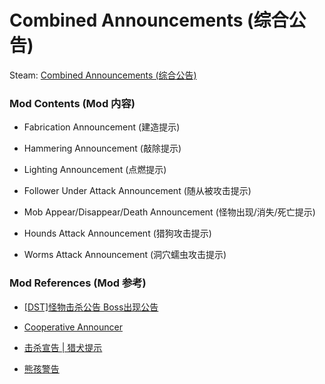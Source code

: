 # Combined Announcements (综合公告)

Steam: [Combined Announcements (综合公告)](https://steamcommunity.com/sharedfiles/filedetails/?id=2691240099)

### Mod Contents (Mod 内容)

+ Fabrication Announcement (建造提示)

+ Hammering Announcement (敲除提示)

+ Lighting Announcement (点燃提示)

+ Follower Under Attack Announcement (随从被攻击提示)

+ Mob Appear/Disappear/Death Announcement (怪物出现/消失/死亡提示)

+ Hounds Attack Announcement (猎狗攻击提示)

+ Worms Attack Announcement (洞穴蠕虫攻击提示)

### Mod References (Mod 参考)

+ [[DST]怪物击杀公告 Boss出现公告](https://steamcommunity.com/sharedfiles/filedetails/?id=631648169)

+ [Cooperative Announcer](https://steamcommunity.com/sharedfiles/filedetails/?id=2337978350)

+ [击杀宣告 | 猎犬提示](https://steamcommunity.com/sharedfiles/filedetails/?id=1894295075)

+ [熊孩警告](https://steamcommunity.com/sharedfiles/filedetails/?id=1887331613)
